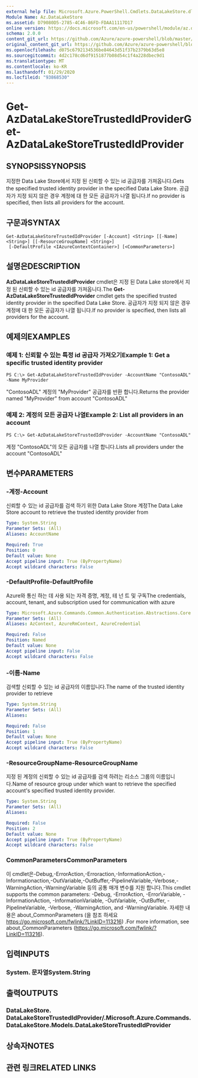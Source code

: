```yaml
---
external help file: Microsoft.Azure.PowerShell.Cmdlets.DataLakeStore.dll-Help.xml
Module Name: Az.DataLakeStore
ms.assetid: D79080D5-2785-4C46-86FD-FDAA11117D17
online version: https://docs.microsoft.com/en-us/powershell/module/az.datalakestore/get-azdatalakestoretrustedidprovider
schema: 2.0.0
content_git_url: https://github.com/Azure/azure-powershell/blob/master/src/DataLakeStore/DataLakeStore/help/Get-AzDataLakeStoreTrustedIdProvider.md
original_content_git_url: https://github.com/Azure/azure-powershell/blob/master/src/DataLakeStore/DataLakeStore/help/Get-AzDataLakeStoreTrustedIdProvider.md
ms.openlocfilehash: d075c6792134536be84643d51f37b2379b63d5e8
ms.sourcegitcommit: 4d2c178cd6df9151877b08d54c1f4a228dbec9d1
ms.translationtype: MT
ms.contentlocale: ko-KR
ms.lasthandoff: 01/29/2020
ms.locfileid: "93868530"
---
```

# <span data-ttu-id="e0202-101">Get-AzDataLakeStoreTrustedIdProvider</span><span class="sxs-lookup"><span data-stu-id="e0202-101">Get-AzDataLakeStoreTrustedIdProvider</span></span>

## <span data-ttu-id="e0202-102">SYNOPSIS</span><span class="sxs-lookup"><span data-stu-id="e0202-102">SYNOPSIS</span></span>
<span data-ttu-id="e0202-103">지정한 Data Lake Store에서 지정 된 신뢰할 수 있는 id 공급자를 가져옵니다.</span><span class="sxs-lookup"><span data-stu-id="e0202-103">Gets the specified trusted identity provider in the specified Data Lake Store.</span></span>
<span data-ttu-id="e0202-104">공급자가 지정 되지 않은 경우 계정에 대 한 모든 공급자가 나열 됩니다.</span><span class="sxs-lookup"><span data-stu-id="e0202-104">If no provider is specified, then lists all providers for the account.</span></span>

## <span data-ttu-id="e0202-105">구문과</span><span class="sxs-lookup"><span data-stu-id="e0202-105">SYNTAX</span></span>

```
Get-AzDataLakeStoreTrustedIdProvider [-Account] <String> [[-Name] <String>] [[-ResourceGroupName] <String>]
 [-DefaultProfile <IAzureContextContainer>] [<CommonParameters>]
```

## <span data-ttu-id="e0202-106">설명은</span><span class="sxs-lookup"><span data-stu-id="e0202-106">DESCRIPTION</span></span>
<span data-ttu-id="e0202-107">**AzDataLakeStoreTrustedIdProvider** cmdlet은 지정 된 Data Lake store에서 지정 된 신뢰할 수 있는 id 공급자를 가져옵니다.</span><span class="sxs-lookup"><span data-stu-id="e0202-107">The **Get-AzDataLakeStoreTrustedIdProvider** cmdlet gets the specified trusted identity provider in the specified Data Lake Store.</span></span>
<span data-ttu-id="e0202-108">공급자가 지정 되지 않은 경우 계정에 대 한 모든 공급자가 나열 됩니다.</span><span class="sxs-lookup"><span data-stu-id="e0202-108">If no provider is specified, then lists all providers for the account.</span></span>

## <span data-ttu-id="e0202-109">예제의</span><span class="sxs-lookup"><span data-stu-id="e0202-109">EXAMPLES</span></span>

### <span data-ttu-id="e0202-110">예제 1: 신뢰할 수 있는 특정 id 공급자 가져오기</span><span class="sxs-lookup"><span data-stu-id="e0202-110">Example 1: Get a specific trusted identity provider</span></span>
```
PS C:\> Get-AzDataLakeStoreTrustedIdProvider -AccountName "ContosoADL" -Name MyProvider
```

<span data-ttu-id="e0202-111">"ContosoADL" 계정의 "MyProvider" 공급자를 반환 합니다.</span><span class="sxs-lookup"><span data-stu-id="e0202-111">Returns the provider named "MyProvider" from account "ContosoADL"</span></span>

### <span data-ttu-id="e0202-112">예제 2: 계정의 모든 공급자 나열</span><span class="sxs-lookup"><span data-stu-id="e0202-112">Example 2: List all providers in an account</span></span>
```
PS C:\> Get-AzDataLakeStoreTrustedIdProvider -AccountName "ContosoADL"
```

<span data-ttu-id="e0202-113">계정 "ContosoADL"의 모든 공급자를 나열 합니다.</span><span class="sxs-lookup"><span data-stu-id="e0202-113">Lists all providers under the account "ContosoADL"</span></span>

## <span data-ttu-id="e0202-114">변수</span><span class="sxs-lookup"><span data-stu-id="e0202-114">PARAMETERS</span></span>

### <span data-ttu-id="e0202-115">-계정</span><span class="sxs-lookup"><span data-stu-id="e0202-115">-Account</span></span>
<span data-ttu-id="e0202-116">신뢰할 수 있는 id 공급자를 검색 하기 위한 Data Lake Store 계정</span><span class="sxs-lookup"><span data-stu-id="e0202-116">The Data Lake Store account to retrieve the trusted identity provider from</span></span>

```yaml
Type: System.String
Parameter Sets: (All)
Aliases: AccountName

Required: True
Position: 0
Default value: None
Accept pipeline input: True (ByPropertyName)
Accept wildcard characters: False
```

### <span data-ttu-id="e0202-117">-DefaultProfile</span><span class="sxs-lookup"><span data-stu-id="e0202-117">-DefaultProfile</span></span>
<span data-ttu-id="e0202-118">Azure와 통신 하는 데 사용 되는 자격 증명, 계정, 테 넌 트 및 구독</span><span class="sxs-lookup"><span data-stu-id="e0202-118">The credentials, account, tenant, and subscription used for communication with azure</span></span>

```yaml
Type: Microsoft.Azure.Commands.Common.Authentication.Abstractions.Core.IAzureContextContainer
Parameter Sets: (All)
Aliases: AzContext, AzureRmContext, AzureCredential

Required: False
Position: Named
Default value: None
Accept pipeline input: False
Accept wildcard characters: False
```

### <span data-ttu-id="e0202-119">-이름</span><span class="sxs-lookup"><span data-stu-id="e0202-119">-Name</span></span>
<span data-ttu-id="e0202-120">검색할 신뢰할 수 있는 id 공급자의 이름입니다.</span><span class="sxs-lookup"><span data-stu-id="e0202-120">The name of the trusted identity provider to retrieve</span></span>

```yaml
Type: System.String
Parameter Sets: (All)
Aliases:

Required: False
Position: 1
Default value: None
Accept pipeline input: True (ByPropertyName)
Accept wildcard characters: False
```

### <span data-ttu-id="e0202-121">-ResourceGroupName</span><span class="sxs-lookup"><span data-stu-id="e0202-121">-ResourceGroupName</span></span>
<span data-ttu-id="e0202-122">지정 된 계정의 신뢰할 수 있는 id 공급자를 검색 하려는 리소스 그룹의 이름입니다.</span><span class="sxs-lookup"><span data-stu-id="e0202-122">Name of resource group under which want to retrieve the specified account's specified trusted identity provider.</span></span>

```yaml
Type: System.String
Parameter Sets: (All)
Aliases:

Required: False
Position: 2
Default value: None
Accept pipeline input: True (ByPropertyName)
Accept wildcard characters: False
```

### <span data-ttu-id="e0202-123">CommonParameters</span><span class="sxs-lookup"><span data-stu-id="e0202-123">CommonParameters</span></span>
<span data-ttu-id="e0202-124">이 cmdlet은-Debug,-ErrorAction,-Erroraction,-InformationAction,-Informationaction,-OutVariable,-OutBuffer,-PipelineVariable,-Verbose,-WarningAction,-WarningVariable 등의 공통 매개 변수를 지원 합니다.</span><span class="sxs-lookup"><span data-stu-id="e0202-124">This cmdlet supports the common parameters: -Debug, -ErrorAction, -ErrorVariable, -InformationAction, -InformationVariable, -OutVariable, -OutBuffer, -PipelineVariable, -Verbose, -WarningAction, and -WarningVariable.</span></span> <span data-ttu-id="e0202-125">자세한 내용은 about_CommonParameters (을 참조 하세요 https://go.microsoft.com/fwlink/?LinkID=113216) .</span><span class="sxs-lookup"><span data-stu-id="e0202-125">For more information, see about_CommonParameters (https://go.microsoft.com/fwlink/?LinkID=113216).</span></span>

## <span data-ttu-id="e0202-126">입력</span><span class="sxs-lookup"><span data-stu-id="e0202-126">INPUTS</span></span>

### <span data-ttu-id="e0202-127">System. 문자열</span><span class="sxs-lookup"><span data-stu-id="e0202-127">System.String</span></span>

## <span data-ttu-id="e0202-128">출력</span><span class="sxs-lookup"><span data-stu-id="e0202-128">OUTPUTS</span></span>

### <span data-ttu-id="e0202-129">DataLakeStore. DataLakeStoreTrustedIdProvider/.</span><span class="sxs-lookup"><span data-stu-id="e0202-129">Microsoft.Azure.Commands.DataLakeStore.Models.DataLakeStoreTrustedIdProvider</span></span>

## <span data-ttu-id="e0202-130">상속자</span><span class="sxs-lookup"><span data-stu-id="e0202-130">NOTES</span></span>

## <span data-ttu-id="e0202-131">관련 링크</span><span class="sxs-lookup"><span data-stu-id="e0202-131">RELATED LINKS</span></span>

